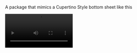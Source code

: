 A package that mimics a Cupertino Style bottom sheet like this

<video src='[your URL here](https://github.com/caseyryan/images/blob/master/cupertino_bottom_sheet/cupertino_bottomsheet.mp4?raw=true)' width=220/>

Unlike existing packages that can mimic the same behavior flutter_cupernino_bottom_sheet does not require
a scaffold for this purpose and can be used from any place and any time. 
You don't have to use any special code except for wrapping your MaterialApp 
with CupertinoBottomSheetRepaintBoundary() at the beginning. And that's it. 
That simple. You don't even need a specific context for it to work 

## How it works. 
It's very simple. Internally it uses a repaint boundary to create a screenshot 
of the whole screen and make a RawImage out of it. So it doesn't matter if the 
previous route maintains its state or not. It doesn't really need to know 
anything about the previous route as it uses a screenshot instead of a widget 
snapshot

## Getting started

import the package where you initialize your app

```dart
import 'package:flutter_cupernino_bottom_sheet/flutter_cupernino_bottom_sheet.dart';
```

And then wrap your MaterialApp or whatever type you use with CupertinoBottomSheetRepaintBoundary

```dart
void main() {
  runApp(const MyApp());
}

class MyApp extends StatelessWidget {
  const MyApp({super.key});

  @override
  Widget build(BuildContext context) {
    return CupertinoBottomSheetRepaintBoundary(
      child: MaterialApp(
        ...
      ),
    );
  }
}
```
This will provide a necessary RenderRepaintBoundary for the library to work. 

Then you can use a Navigator to push this route like this:
```dart
Navigator.of(context).push(
    CupertinoBottomSheetRoute(
        args: const CupertinoBottomSheetRouteArgs(
            swipeSettings: SwipeSettings(
            canCloseBySwipe: true,
            ),
        ),
        builder: (context) {
            return const TestPage();
        },
    ),
);
```

###  Want less code? No problem.

Pass a cupertinoBottomSheetNavigatorKey to your App initialization

```dart 
@override
Widget build(BuildContext context) {
  return CupertinoBottomSheetRepaintBoundary(
    child: MaterialApp(
      navigatorKey: cupertinoBottomSheetNavigatorKey,
      ...
    ),
  );
}
```

And then call openCupertinoBottomSheet() from any place, regardless of context

```dart
openCupertinoBottomSheet(builder: (c) {
    return const TestPage();
});
```

